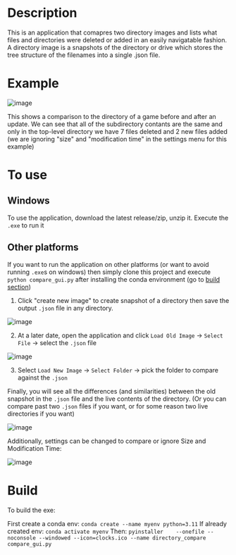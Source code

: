 # Description

This is an application that comapres two directory images and lists what files and directories were deleted or added in an easily navigatable fashion. 
A directory image is a snapshots of the directory or drive which stores the tree structure of the filenames into a single .json file.

# Example

![image](https://github.com/user-attachments/assets/fca27bc0-ee9b-47a4-9d98-b855a1f8bd35)

This shows a comparison to the directory of a game before and after an update. We can see that all of the subdirectory contants are the same and only in the top-level directory we have 7 files deleted and 2 new files added (we are ignoring "size" and "modification time" in the settings menu for this example)

# To use

## Windows

To use the application, download the latest release/zip, unzip it.
Execute the `.exe` to run it

## Other platforms

If you want to run the application on other platforms (or want to avoid running `.exe`s on windows) then simply clone this project and execute `python compare_gui.py` after installing the conda environment (go to [build section](https://github.com/Ar-Kareem/dir_diff/edit/master/README.md#build))

1. Click "create new image" to create snapshot of a directory then save the output `.json` file in any directory.

![image](https://github.com/user-attachments/assets/1b6f313f-ab6c-414c-a46f-c0c552af13e9)

2. At a later date, open the application and click `Load Old Image` -> `Select File` -> select the `.json` file

![image](https://github.com/user-attachments/assets/8627bb16-aa0f-4d57-bdee-3e4ce9a29397)

3. Select `Load New Image` -> `Select Folder` -> pick the folder to compare against the `.json`

Finally, you will see all the differences (and similarities) between the old snapshot in the `.json` file and the live contents of the directory. (Or you can compare past two `.json` files if you want, or for some reason two live directories if you want)

![image](https://github.com/user-attachments/assets/eef76619-f50b-4ced-b0b9-f93d2f6276b8)


Additionally, settings can be changed to compare or ignore Size and Modification Time:

![image](https://github.com/user-attachments/assets/de960c6e-93b7-4853-936c-5b4223b6e63d)


# Build

To build the exe:

First create a conda env: `conda create --name myenv python=3.11`
If already created env: `conda activate myenv`
Then:
`pyinstaller    --onefile --noconsole --windowed --icon=clocks.ico --name directory_compare compare_gui.py`
